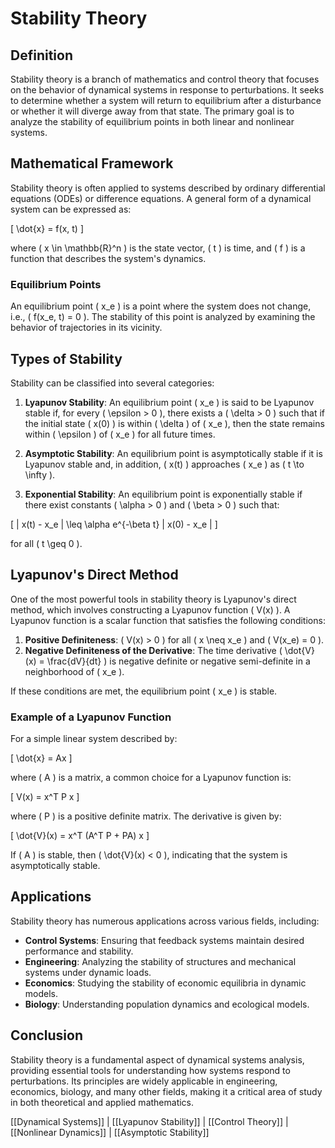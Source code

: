 
# Stability Theory

## Definition
Stability theory is a branch of mathematics and control theory that focuses on the behavior of dynamical systems in response to perturbations. It seeks to determine whether a system will return to equilibrium after a disturbance or whether it will diverge away from that state. The primary goal is to analyze the stability of equilibrium points in both linear and nonlinear systems.

## Mathematical Framework
Stability theory is often applied to systems described by ordinary differential equations (ODEs) or difference equations. A general form of a dynamical system can be expressed as:

\[
\dot{x} = f(x, t)
\]

where \( x \in \mathbb{R}^n \) is the state vector, \( t \) is time, and \( f \) is a function that describes the system's dynamics.

### Equilibrium Points
An equilibrium point \( x_e \) is a point where the system does not change, i.e., \( f(x_e, t) = 0 \). The stability of this point is analyzed by examining the behavior of trajectories in its vicinity.

## Types of Stability
Stability can be classified into several categories:

1. **Lyapunov Stability**: An equilibrium point \( x_e \) is said to be Lyapunov stable if, for every \( \epsilon > 0 \), there exists a \( \delta > 0 \) such that if the initial state \( x(0) \) is within \( \delta \) of \( x_e \), then the state remains within \( \epsilon \) of \( x_e \) for all future times.

2. **Asymptotic Stability**: An equilibrium point is asymptotically stable if it is Lyapunov stable and, in addition, \( x(t) \) approaches \( x_e \) as \( t \to \infty \).

3. **Exponential Stability**: An equilibrium point is exponentially stable if there exist constants \( \alpha > 0 \) and \( \beta > 0 \) such that:

\[
\| x(t) - x_e \| \leq \alpha e^{-\beta t} \| x(0) - x_e \|
\]

for all \( t \geq 0 \).

## Lyapunov's Direct Method
One of the most powerful tools in stability theory is Lyapunov's direct method, which involves constructing a Lyapunov function \( V(x) \). A Lyapunov function is a scalar function that satisfies the following conditions:

1. **Positive Definiteness**: \( V(x) > 0 \) for all \( x \neq x_e \) and \( V(x_e) = 0 \).
2. **Negative Definiteness of the Derivative**: The time derivative \( \dot{V}(x) = \frac{dV}{dt} \) is negative definite or negative semi-definite in a neighborhood of \( x_e \).

If these conditions are met, the equilibrium point \( x_e \) is stable.

### Example of a Lyapunov Function
For a simple linear system described by:

\[
\dot{x} = Ax
\]

where \( A \) is a matrix, a common choice for a Lyapunov function is:

\[
V(x) = x^T P x
\]

where \( P \) is a positive definite matrix. The derivative is given by:

\[
\dot{V}(x) = x^T (A^T P + PA) x
\]

If \( A \) is stable, then \( \dot{V}(x) < 0 \), indicating that the system is asymptotically stable.

## Applications
Stability theory has numerous applications across various fields, including:

- **Control Systems**: Ensuring that feedback systems maintain desired performance and stability.
- **Engineering**: Analyzing the stability of structures and mechanical systems under dynamic loads.
- **Economics**: Studying the stability of economic equilibria in dynamic models.
- **Biology**: Understanding population dynamics and ecological models.

## Conclusion
Stability theory is a fundamental aspect of dynamical systems analysis, providing essential tools for understanding how systems respond to perturbations. Its principles are widely applicable in engineering, economics, biology, and many other fields, making it a critical area of study in both theoretical and applied mathematics.

[[Dynamical Systems]] | [[Lyapunov Stability]] | [[Control Theory]] | [[Nonlinear Dynamics]] | [[Asymptotic Stability]]

